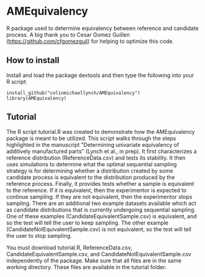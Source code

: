 # AMEquivalency

R package used to determine equivalency between reference and candidate process. A big thank you to Cesar Gomez Guillen (https://github.com/cfgomezguil) for helping to optimize this code.   

## How to install

Install and load the package devtools and then type the following into your R script:

```
install_github("colinmichaellynch/AMEquivalency")
library(AMEquivalency)
```

## Tutorial 

The R script tutorial.R was created to demonstrate how the AMEquivalency package is meant to be utilized. This script walks through the steps highlighted in the manuscript "Determining univariate equivalency of additively
manufactured parts" (Lynch et al., in prep). It first characterizes a reference distribution (ReferenceData.csv) and tests its stability. It then uses simulations to determine what the optimal sequential sampling strategy is for determining whether a distribution created by some candidate process is equivalent to the distribution produced by the reference process. Finally, it provides tests whether a sample is equivalent to the reference. If it is equivalent, then the experimentor is expected to continue sampling. If they are not equivalent, then the experimentor stops sampling. There are an additional two example datasets available which act as candidate distributions that is currently undergoing sequential sampling. One of these examples (CandidateEquivalentSample.csv) is equivalent, and so the test will tell the user to keep sampling. The other example (CandidateNotEquivalentSample.csv) is not equivalent, so the test will tell the user to stop sampling. 

You must download tutorial.R, ReferenceData.csv, CandidateEquivalentSample.csv, and CandidateNotEquivalentSample.csv independently of the package. Make sure that all files are in the same working directory. These files are available in the tutorial folder. 
